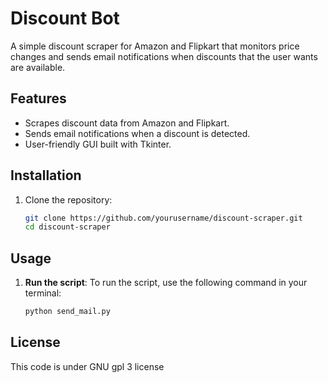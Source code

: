 # Discount Bot

A simple discount scraper for Amazon and Flipkart that monitors price changes and sends email notifications when discounts that the user wants are available.

## Features
- Scrapes discount data from Amazon and Flipkart.
- Sends email notifications when a discount is detected.
- User-friendly GUI built with Tkinter.

## Installation

1. Clone the repository:
   ```bash
   git clone https://github.com/yourusername/discount-scraper.git
   cd discount-scraper

## Usage

1. **Run the script**:
   To run the script, use the following command in your terminal:
   ```bash
   python send_mail.py


## License
  This code is under GNU gpl 3 license 
